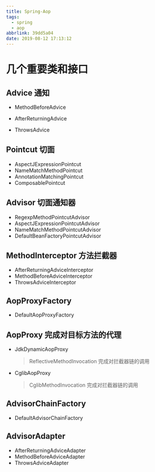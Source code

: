 ```yaml
---
title: Spring-Aop
tags:
  - spring
  - aop
abbrlink: 39dd5a04
date: 2019-08-12 17:13:12
---
```

# 几个重要类和接口

## Advice 通知

+ MethodBeforeAdvice

+ AfterReturningAdvice

+ ThrowsAdvice

## Pointcut  切面

+ AspectJExpressionPointcut
+ NameMatchMethodPointcut
+ AnnotationMatchingPointcut
+ ComposablePointcut

## Advisor  切面通知器

+ RegexpMethodPointcutAdvisor
+ AspectJExpressionPointcutAdvisor
+ NameMatchMethodPointcutAdvisor
+ DefaultBeanFactoryPointcutAdvisor

## MethodInterceptor 方法拦截器

+ AfterReturningAdviceInterceptor
+ MethodBeforeAdviceInterceptor
+ ThrowsAdviceInterceptor

## AopProxyFactory

+ DefaultAopProxyFactory

## AopProxy  完成对目标方法的代理

+ JdkDynamicAopProxy 

   > ReflectiveMethodInvocation  完成对拦截器链的调用

+ CglibAopProxy

   > CglibMethodInvocation 完成对拦截器链的调用

## AdvisorChainFactory

+ DefaultAdvisorChainFactory

## AdvisorAdapter

+ AfterReturningAdviceAdapter
+ MethodBeforeAdviceAdapter
+ ThrowsAdviceAdapter